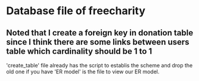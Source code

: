 Database file of freecharity
======
Noted that I create a foreign key in donation table since I think there are some links between users table which cardinality should be 1 to 1
-----
'create_table' file already has the script to establis the scheme and drop the old one if you have 
'ER model' is the file to view our ER model.

